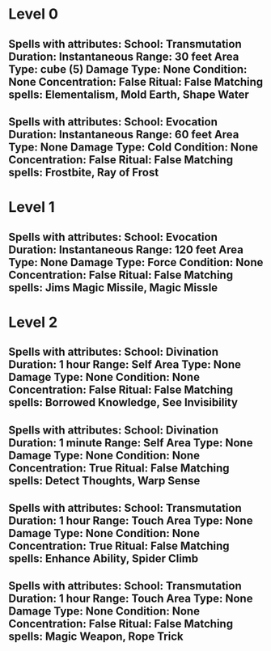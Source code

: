 # Level 0

Spells with attributes:
School: Transmutation
Duration: Instantaneous
Range: 30 feet
Area Type: cube (5)
Damage Type: None
Condition: None
Concentration: False
Ritual: False
Matching spells: Elementalism, Mold Earth, Shape Water
--------------------------------------------------

Spells with attributes:
School: Evocation
Duration: Instantaneous
Range: 60 feet
Area Type: None
Damage Type: Cold
Condition: None
Concentration: False
Ritual: False
Matching spells: Frostbite, Ray of Frost
--------------------------------------------------

# Level 1

Spells with attributes:
School: Evocation
Duration: Instantaneous
Range: 120 feet
Area Type: None
Damage Type: Force
Condition: None
Concentration: False
Ritual: False
Matching spells: Jims Magic Missile, Magic Missle
--------------------------------------------------

# Level 2

Spells with attributes:
School: Divination
Duration: 1 hour
Range: Self
Area Type: None
Damage Type: None
Condition: None
Concentration: False
Ritual: False
Matching spells: Borrowed Knowledge, See Invisibility
--------------------------------------------------

Spells with attributes:
School: Divination
Duration: 1 minute
Range: Self
Area Type: None
Damage Type: None
Condition: None
Concentration: True
Ritual: False
Matching spells: Detect Thoughts, Warp Sense
--------------------------------------------------

Spells with attributes:
School: Transmutation
Duration: 1 hour
Range: Touch
Area Type: None
Damage Type: None
Condition: None
Concentration: True
Ritual: False
Matching spells: Enhance Ability, Spider Climb
--------------------------------------------------

Spells with attributes:
School: Transmutation
Duration: 1 hour
Range: Touch
Area Type: None
Damage Type: None
Condition: None
Concentration: False
Ritual: False
Matching spells: Magic Weapon, Rope Trick
--------------------------------------------------